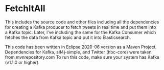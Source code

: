# FetchItAll
This includes the source code and other files including all the dependencies for creating a Kafka producer to fetch tweets in real time and put them into a Kafka topic. Later, I've including the same for the Kafka Consumer which fetches the data from Kafka topic and put it into Elasticsearch.

This code has been written in Eclipse 2020-06 version as a Maven Project.
Dependencies for Kafka, slf4j-simple, and Twitter (hbc-core) were taken from mvnrepository.com
To run this code, make sure your system has Kafka (v1.1.0 or higher).
